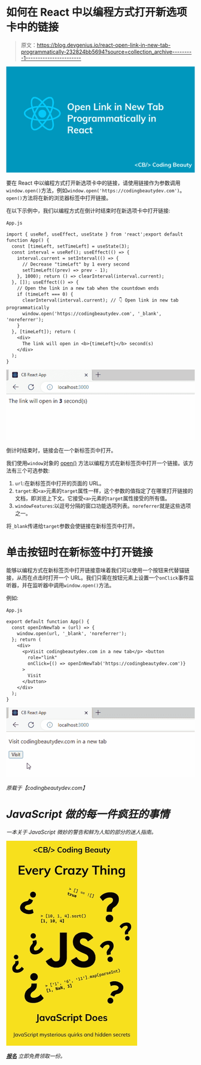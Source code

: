 # 如何在 React 中以编程方式打开新选项卡中的链接

> 原文：<https://blog.devgenius.io/react-open-link-in-new-tab-programmatically-232824bb5694?source=collection_archive---------1----------------------->

![](img/1ccb9725fae881306c9385685ae85701.png)

要在 React 中以编程方式打开新选项卡中的链接，请使用链接作为参数调用`window.open()`方法，例如`window.open('https://codingbeautydev.com')`。`open()`方法将在新的浏览器标签中打开链接。

在以下示例中，我们以编程方式在倒计时结束时在新选项卡中打开链接:

`App.js`

```
import { useRef, useEffect, useState } from 'react';export default function App() {
  const [timeLeft, setTimeLeft] = useState(3);
  const interval = useRef(); useEffect(() => {
    interval.current = setInterval(() => {
      // Decrease "timeLeft" by 1 every second
      setTimeLeft((prev) => prev - 1);
    }, 1000); return () => clearInterval(interval.current);
  }, []); useEffect(() => {
    // Open the link in a new tab when the countdown ends
    if (timeLeft === 0) {
      clearInterval(interval.current); // 👇 Open link in new tab programmatically
      window.open('https://codingbeautydev.com', '_blank', 'noreferrer');
    }
  }, [timeLeft]); return (
    <div>
      The link will open in <b>{timeLeft}</b> second(s)
    </div>
  );
}
```

![](img/b4f890213582b5c8bc9170aa0a28f64d.png)

倒计时结束时，链接会在一个新标签页中打开。

我们使用`window`对象的 [open()](https://developer.mozilla.org/en-US/docs/Web/API/Window/open) 方法以编程方式在新标签页中打开一个链接。该方法有三个可选参数:

1.  `url`:在新标签页中打开的页面的 URL。
2.  `target`:和`<a>`元素的`target`属性一样，这个参数的值指定了在哪里打开链接的文档，即浏览上下文。它接受`<a>`元素的`target`属性接受的所有值。
3.  `windowFeatures`:以逗号分隔的窗口功能选项列表。`noreferrer`就是这些选项之一。

将`_blank`传递给`target`参数会使链接在新标签页中打开。

# 单击按钮时在新标签中打开链接

能够以编程方式在新标签页中打开链接意味着我们可以使用一个按钮来代替锚链接，从而在点击时打开一个 URL。我们只需在按钮元素上设置一个`onClick`事件监听器，并在监听器中调用`window.open()`方法。

例如:

`App.js`

```
export default function App() {
  const openInNewTab = (url) => {
    window.open(url, '_blank', 'noreferrer');
  }; return (
    <div>
      <p>Visit codingbeautydev.com in a new tab</p> <button
        role="link"
        onClick={() => openInNewTab('https://codingbeautydev.com')}
      >
        Visit
      </button>
    </div>
  );
}
```

![](img/a79baeab6d2ee3cec5fbbfe425868470.png)

*原载于【codingbeautydev.com】[](https://cbdev.link/0501f1)*

# *JavaScript 做的每一件疯狂的事情*

*一本关于 JavaScript 微妙的警告和鲜为人知的部分的迷人指南。*

*![](img/143ee152ba78025ea8643ba5b9726a20.png)*

*[**报名**](https://cbdev.link/d3c4eb) 立即免费领取一份。*